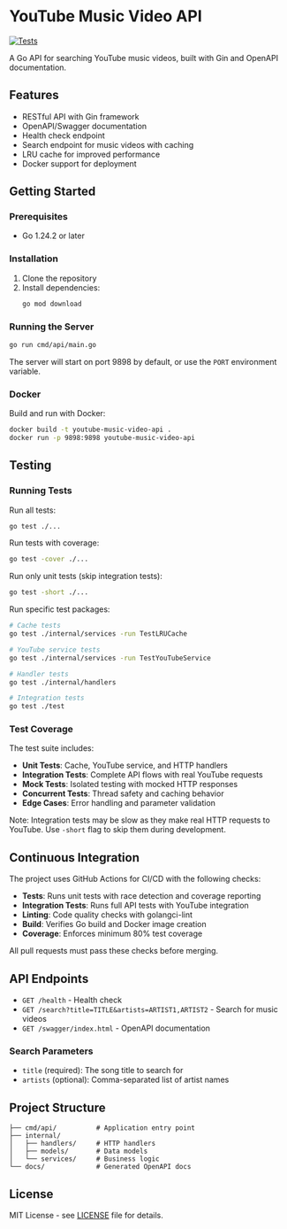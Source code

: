 # YouTube Music Video API

[![Tests](https://github.com/artmann/youtube-music-video-api/workflows/Tests/badge.svg)](https://github.com/artmann/youtube-music-video-api/actions)

A Go API for searching YouTube music videos, built with Gin and OpenAPI documentation.

## Features

- RESTful API with Gin framework
- OpenAPI/Swagger documentation
- Health check endpoint
- Search endpoint for music videos with caching
- LRU cache for improved performance
- Docker support for deployment

## Getting Started

### Prerequisites

- Go 1.24.2 or later

### Installation

1. Clone the repository
2. Install dependencies:
   ```bash
   go mod download
   ```

### Running the Server

```bash
go run cmd/api/main.go
```

The server will start on port 9898 by default, or use the `PORT` environment variable.

### Docker

Build and run with Docker:

```bash
docker build -t youtube-music-video-api .
docker run -p 9898:9898 youtube-music-video-api
```

## Testing

### Running Tests

Run all tests:
```bash
go test ./...
```

Run tests with coverage:
```bash
go test -cover ./...
```

Run only unit tests (skip integration tests):
```bash
go test -short ./...
```

Run specific test packages:
```bash
# Cache tests
go test ./internal/services -run TestLRUCache

# YouTube service tests
go test ./internal/services -run TestYouTubeService

# Handler tests
go test ./internal/handlers

# Integration tests
go test ./test
```

### Test Coverage

The test suite includes:
- **Unit Tests**: Cache, YouTube service, and HTTP handlers
- **Integration Tests**: Complete API flows with real YouTube requests
- **Mock Tests**: Isolated testing with mocked HTTP responses
- **Concurrent Tests**: Thread safety and caching behavior
- **Edge Cases**: Error handling and parameter validation

Note: Integration tests may be slow as they make real HTTP requests to YouTube. Use `-short` flag to skip them during development.

## Continuous Integration

The project uses GitHub Actions for CI/CD with the following checks:

- **Tests**: Runs unit tests with race detection and coverage reporting
- **Integration Tests**: Runs full API tests with YouTube integration
- **Linting**: Code quality checks with golangci-lint
- **Build**: Verifies Go build and Docker image creation
- **Coverage**: Enforces minimum 80% test coverage

All pull requests must pass these checks before merging.

## API Endpoints

- `GET /health` - Health check
- `GET /search?title=TITLE&artists=ARTIST1,ARTIST2` - Search for music videos
- `GET /swagger/index.html` - OpenAPI documentation

### Search Parameters

- `title` (required): The song title to search for
- `artists` (optional): Comma-separated list of artist names

## Project Structure

```
├── cmd/api/          # Application entry point
├── internal/
│   ├── handlers/     # HTTP handlers
│   ├── models/       # Data models
│   └── services/     # Business logic
└── docs/             # Generated OpenAPI docs
```

## License

MIT License - see [LICENSE](LICENSE) file for details.